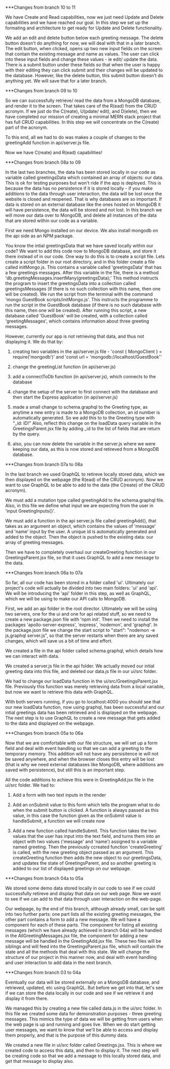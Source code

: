 ***Changes from branch 10 to 11

We have Create and Read capabilities, now we just need Update and Delete capabilities and we have reached our goal. In this step we set up the formating and architecture to get ready for Update and Delete functionality.

We add an edit and delete button below each greeting message. The delete button doesn't do anything for now, we will deal with that in a later branch. The edit button, when clicked, opens up two new input fields on the screen that contain the existing message and name as values. The user can click into these input fields and change these values - ie edit/ update the data. There is a submit button under these fields so that when the user is happy with their editing they can click submit and their changes will be updated to the database. However, like the delete button, this submit button doesn't do anything yet. We will save that for a later branch.



***Changes from branch 09 to 10

So we can successfully retrieve/ read the data from a MongoDB database, and render it to the screen. That takes care of the R(ead) from the CRUD acronym. If we just do the C(reate), U(pdate/ edit), and D(elete), then we have completed our mission of creating a minimal MERN stack project that has full CRUD capabilities. In this step we will concentrate on the C(reate) part of the acronym.

To this end, all we had to do was makes a couple of changes to the greetingAdd function in api/server.js file.

Now we have C(reate) and R(ead) capabilities!



***Changes from branch 08a to 09

In the last two branches, the data has been stored locally in our code as variable called greetingsData which contained an array of objects: our data. This is ok for testing purposes but won't ride if the app is deployed. This is because the data has no persistence if it is stored locally - if you make additions to the data through user interaction, the data will be lost once the website is closed and reopened. That is why databases are so important. If data is stored on an external database like the ones hosted on MongoDB it will have persistence, the data will be stored and not lost. In this branch we will move our data over to MongoDB, and delete all instances of the data that are stored within our code as a variable.

First we need Mongo installed on our device. We also install mongodb on the api side as an NPM package.

You know the intial greetingsData that we have saved locally within our code? We want to add this code now to MongoDB database, and store it there instead of in our code. One way to do this is to create a script file. Lets create a script folder in our root directory, and in this folder create a file called initMongo.js. This contains a variable called 'greetingsData' that has a few greetings messages. After this variable in the file, there is a method 'db.greetingMessages.insertMany(greetingsData);' This method instructs the program to insert the greetingsData into a collection called greetingsMessages (if there is no such collection with this name, then one will be created). We run the script from the terminal with the command 'mongo GuestBook scripts/initMongo.js'. This instructs the programme to run the script in the GuestBook database (if there is no such database with this name, then one will be created). After running this script, a new database called 'GuestBook' will be created, with a collection called 'greetingMessages', which contains information about three greeting messages.

However, currently our app is not retrieving that data, and thus not displaying it. We do that by:

1. creating two variables in the api/server.js file - 
'const { MongoClient } = require('mongodb')' 
and 
'const url = 'mongodb://localhost/GuestBook''

2. change the greetingList function (in api/server.js)

3. add a connectToDb function (in api/server.js), which connects to the database

4. change the setup of the server to first connect with the database and then start the Express application (in api/server.js)

5. made a small change to schema.graphql to the Greeting type, as anytime a new entry is made to a MongoDB collection, an id number is automatically generated. So we add this to to the Greeting type with "_id: ID!" Also, reflect this change on the loadData query variable in the GreetingsParent.jsx file by adding _id to the list of fields that are return by the query.

6. also, you can now delete the variable in the server.js where we were keeping our data, as this is now stored and retireved from a MongoDB database.



***Changes from branch 07a to 08a

In the last branch we used GraphQL to retireve locally stored data, which we then displayed on the webpage (the R(ead) of the CRUD acronym). Now we want to use GraphQL to be able to add to the data (the C(reate) of the CRUD acronym).

We must add a mutation type called greetingAdd to the schema.graphql file. Also, in this file we define what input we are expecting from the user in 'input GreetingInputs{}'.

We must add a function in the api server.js file called greetingAdd(), that takes as an argument an object, which contains the values of 'message' and 'name' input by the user. A unique id is automatically generated and added to the object. Then the object is pushed to the existing data: our array of greeting messages.

Then we have to completely overhaul our createGreeting function in our GreetingsParent.jsx file, so that it uses GraphQL to add a new message to the data.


***Changes from branch 06a to 07a

So far, all our code has been stored in a folder called 'ui'. Ultimately our project's code will actually be divided into two main folders: 'ui' and 'api'. We will be introducing the 'api' folder in this step, as well as GraphQL, which we will be using to make our API calls to MongoDB.

First, we add an api folder in the root director. Ultimately we will be using two servers, one for the ui and one for api related stuff, so we need to create a new package.json file with 'npm init'. Then we need to install the packages 'apollo-server-express', 'express', 'nodemon', and 'graphql'. In the package.json file we change the start script to "start": "nodemon -e js,graphql server.js", so that the server restarts when there are any saved changes, which will save us a bit of time and effort.

We created a file in the api folder called schema.graphql, which details how we can interact with data.

We created a server.js file in the api folder. We actually moved our intial greeting data into this file, and deleted our data.js file in our ui/src folder.

We had to change our loadData function in the ui/src/GreetingsParent.jsx file. Previously this function was merely retrieving data from a local variable, but now we want to retrieve this data with GraphQL. 

With both servers running, if you go to localhost:4000 you should see that our new loadData function, now using graphql, has been successful and our intial greetings data has been retrieved and is displayed on the webpage. The next step is to use GraphQL to create a new message that gets added to the data and displayed on the webpage. 




***Changes from branch 05a to 06a

Now that we are comfortable with our file structure, we will set up a form field and deal with event handling so that we can add a greeting to the temporary memory. This addition will not have any persisitence ie will not be saved anywhere, and when the browser closes this entry will be lost (that is why we need external databases like MongoDB, where additions are saved with persistence), but still this is an important step.

All the code additions to achieve this were in GreetingAdd.jsx file in the ui/src folder. We had to:

1. Add a form with two text inputs in the render

2. Add an onSubmit value to this form which tells the program what to do when the submit button is clicked. A function is always passed as this value, in this case the function given as the onSubmit value is handleSubmit, a function we will create now

3. Add a new function called handleSubmit. This function takes the two values that the user has input into the text field, and turns them into an object with two values ('message' and 'name') assigned to a variable named greeting. Then the previously ccreated function 'createGreeting' is called, with the new greeting object passed as an argument. This createGreeting function then adds the new object to our greetingsData, and updates the state of GreetingsParent, and so another greeting is added to our list of displayed greetings on our webpage.



***Changes from branch 04a to 05a

We stored some demo data stored locally in our code to see if we could successfully retireve and display that data on our web page. Now we want to see if we can add to that data through user interaction on the web-page.

Our webpage, by the end of this branch, although already small, can be split into two further parts: one part lists all the existing greeting messages, the other part contains a form to add a new message. We will have a component for each of these parts. The component for listing all existing messages (which we have already achieved in branch 04a) will be handled in the AllGreetingMessages.jsx file, the component for adding a new message will be handled in the GreetingAdd.jsx file. These two files will be siblings and will feed into the GreetingsParent.jsx file, which will contain the state and all the methods that deal with this state. We will change the structure of our project in this manner now, and deal with event handling and user interaction to add data in the next branch.



***Changes from branch 03 to 04a

Eventually our data will be stored externally on a MongoDB database, and retrieved, updated, etc using GraphQL. But before we get into that, let's see if we can store the data locally in our code and see if we retrieve it and display it from there.

We managed this by creating a new file called data.js in the ui/src folder. In this file we created some data for demonstration purposes - three greeting messages. This mimics the type of data we will be getting from users when the web page is up and running and goes live. When we do start getting user messages, we want to know that we'll be able to access and display them properly, and that is the purpose of this dummy data.

We created a new file in ui/src folder called Greetings.jsx. This is where we created code to access this data, and then to display it. The next step will be creating code so that we add a message to this locally stored data, and get that message to display also.
